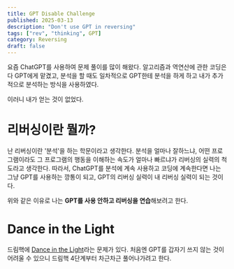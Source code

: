 ```yaml
---
title: GPT Disable Challenge
published: 2025-03-13
description: "Don't use GPT in reversing"
tags: ["rev", "thinking", GPT]
category: Reversing
draft: false
---
```


요즘 ChatGPT를 사용하여 문제 풀이를 많이 해왔다. 알고리즘과 역연산에 관한 코딩은 다 GPT에게 맡겼고, 분석을 할 때도 일차적으로 GPT한테 분석을 하게 하고 내가 추가적으로 분석하는 방식을 사용하였다.

이러니 내가 얻는 것이 없었다.

# 리버싱이란 뭘까?

난 리버싱이란 '분석'을 하는 학문이라고 생각한다. 분석을 얼마나 잘하느냐, 어떤 프로그램이라도 그 프로그램의 행동을 이해하는 속도가 얼마나 빠르냐가 리버싱의 실력의 척도라고 생각한다.
따라서, ChatGPT를 분석에 계속 사용하고 코딩에 계속한다면 나는 그냥 GPT를 사용하는 깡통이 되고, GPT의 리버싱 실력이 내 리버싱 실력이 되는 것이다.

위와 같은 이유로 나는 **GPT를 사용 안하고 리버싱을 연습**해보려고 한다.

# Dance in the Light

드림핵에 [Dance in the Light](https://dreamhack.io/wargame/challenges/1598)라는 문제가 있다.
처음엔 GPT를 갑자기 쓰지 않는 것이 어려울 수 있으니 드림핵 4단계부터 차근차근 풀어나가려고 한다.
